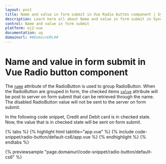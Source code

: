 ```yaml
---
layout: post
title: Name and value in form submit in Vue Radio button component | Syncfusion
description: Learn here all about Name and value in form submit in Syncfusion Vue Radio button component of Syncfusion Essential JS 2 and more.
control: Name and value in form submit 
platform: ej2-vue
documentation: ug
domainurl: ##DomainURL##
---
```


# Name and value in form submit in Vue Radio button component

The [`name`](https://ej2.syncfusion.com/vue/documentation/api/radio-button#name) attribute of the RadioButton is used to group RadioButton. When the RadioButton are grouped in form, the checked items [`value`](https://ej2.syncfusion.com/vue/documentation/api/radio-button#value) attribute will be post to server on form submit that can be retrieved through the name. The disabled RadioButton value will not be sent to the server on form submit.

In the following code snippet, Credit and Debit card is in checked state. Now, the value that is in checked state will be sent on form submit.

{% tabs %}
{% highlight html tabtitle="app.vue" %}
{% include code-snippet/radio-button/default-cs6/app.vue %}
{% endhighlight %}
{% endtabs %}
        
{% previewsample "page.domainurl/code-snippet/radio-button/default-cs6" %}